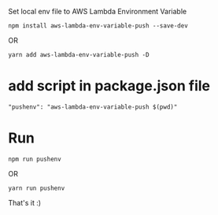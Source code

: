 Set local env file to AWS Lambda Environment Variable

```
npm install aws-lambda-env-variable-push --save-dev
```
OR
```
yarn add aws-lambda-env-variable-push -D
```

# add script in package.json file
```
"pushenv": "aws-lambda-env-variable-push $(pwd)"
```

# Run
```
npm run pushenv
```
OR
```
yarn run pushenv
```

That's it :)